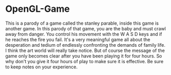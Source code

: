 # OpenGL-Game

This is a parody of a game called the stanley parable, inside this game is another game. In this parody of that game, you are the baby and must crawl away from danger. You control his movement with the W A S D keys and if he reaches the fire you fail. It's a very meaningful game all about the desperation and tedium of endlessly confronting the demands of family life. I think the art world will really take notice. But of course the message of the game only becomes clear after you have been playing it for four hours. So why don't you give it four hours of play to make sure it is effective. Be sure to keep notes on your experience.
